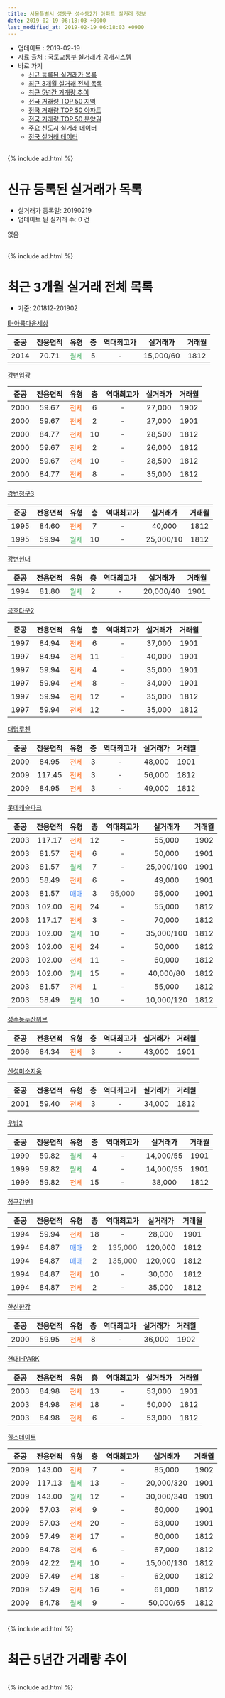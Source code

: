 ```yaml
---
title: 서울특별시 성동구 성수동2가 아파트 실거래 정보
date: 2019-02-19 06:18:03 +0900
last_modified_at: 2019-02-19 06:18:03 +0900
---
```


* 업데이트 : 2019-02-19
* 자료 출처 : [국토교통부 실거래가 공개시스템](http://rt.molit.go.kr)
* 바로 가기
    * [신규 등록된 실거래가 목록](#신규-등록된-실거래가-목록)
    * [최근 3개월 실거래 전체 목록](#최근-3개월-실거래-전체-목록)
    * [최근 5년간 거래량 추이](#최근-5년간-거래량-추이)
    * [전국 거래량 TOP 50 지역](https://ayogom.github.io/apt-trade-info/최근-3개월-전국에서-가장-거래가-많이-발생한-지역)
    * [전국 거래량 TOP 50 아파트](https://ayogom.github.io/apt-trade-info/최근-3개월-전국에서-가장-거래가-많이-발생한-아파트)
    * [전국 거래량 TOP 50 분양권](https://ayogom.github.io/apt-trade-info/최근-3개월-전국에서-가장-거래가-많이-발생한-분양권)
    * [주요 신도시 실거래 데이터](https://ayogom.github.io/apt-trade-info/주요-신도시)
    * [전국 실거래 데이터](https://ayogom.github.io/apt-trade-info/전국)
<br>
{% include ad.html %}
<br>

# 신규 등록된 실거래가 목록
* 실거래가 등록일: 20190219
* 업데이트 된 실거래 수: 0 건

없음

<br>
{% include ad.html %}
<br>

# 최근 3개월 실거래 전체 목록
* 기준: 201812-201902


[E-아름다운세상](https://search.naver.com/search.naver?query=%EC%84%9C%EC%9A%B8%ED%8A%B9%EB%B3%84%EC%8B%9C+%EC%84%B1%EB%8F%99%EA%B5%AC+%EC%84%B1%EC%88%98%EB%8F%992%EA%B0%80+E-%EC%95%84%EB%A6%84%EB%8B%A4%EC%9A%B4%EC%84%B8%EC%83%81)

|준공|전용면적|유형|층|역대최고가|실거래가|거래월|
|:---:|:---:|:---:|:---:|:---:|:---:|:---:|
|2014|70.71|<span style="color:#34a853">월세</span>|5|<span style="color:#444444">-</span>|15,000/60|1812|

[강변임광](https://search.naver.com/search.naver?query=%EC%84%9C%EC%9A%B8%ED%8A%B9%EB%B3%84%EC%8B%9C+%EC%84%B1%EB%8F%99%EA%B5%AC+%EC%84%B1%EC%88%98%EB%8F%992%EA%B0%80+%EA%B0%95%EB%B3%80%EC%9E%84%EA%B4%91)

|준공|전용면적|유형|층|역대최고가|실거래가|거래월|
|:---:|:---:|:---:|:---:|:---:|:---:|:---:|
|2000|59.67|<span style="color:#ff5a00">전세</span>|6|<span style="color:#444444">-</span>|27,000|1902|
|2000|59.67|<span style="color:#ff5a00">전세</span>|2|<span style="color:#444444">-</span>|27,000|1901|
|2000|84.77|<span style="color:#ff5a00">전세</span>|10|<span style="color:#444444">-</span>|28,500|1812|
|2000|59.67|<span style="color:#ff5a00">전세</span>|2|<span style="color:#444444">-</span>|26,000|1812|
|2000|59.67|<span style="color:#ff5a00">전세</span>|10|<span style="color:#444444">-</span>|28,500|1812|
|2000|84.77|<span style="color:#ff5a00">전세</span>|8|<span style="color:#444444">-</span>|35,000|1812|

[강변청구3](https://search.naver.com/search.naver?query=%EC%84%9C%EC%9A%B8%ED%8A%B9%EB%B3%84%EC%8B%9C+%EC%84%B1%EB%8F%99%EA%B5%AC+%EC%84%B1%EC%88%98%EB%8F%992%EA%B0%80+%EA%B0%95%EB%B3%80%EC%B2%AD%EA%B5%AC3)

|준공|전용면적|유형|층|역대최고가|실거래가|거래월|
|:---:|:---:|:---:|:---:|:---:|:---:|:---:|
|1995|84.60|<span style="color:#ff5a00">전세</span>|7|<span style="color:#444444">-</span>|40,000|1812|
|1995|59.94|<span style="color:#34a853">월세</span>|10|<span style="color:#444444">-</span>|25,000/10|1812|

[강변현대](https://search.naver.com/search.naver?query=%EC%84%9C%EC%9A%B8%ED%8A%B9%EB%B3%84%EC%8B%9C+%EC%84%B1%EB%8F%99%EA%B5%AC+%EC%84%B1%EC%88%98%EB%8F%992%EA%B0%80+%EA%B0%95%EB%B3%80%ED%98%84%EB%8C%80)

|준공|전용면적|유형|층|역대최고가|실거래가|거래월|
|:---:|:---:|:---:|:---:|:---:|:---:|:---:|
|1994|81.80|<span style="color:#34a853">월세</span>|2|<span style="color:#444444">-</span>|20,000/40|1901|

[금호타운2](https://search.naver.com/search.naver?query=%EC%84%9C%EC%9A%B8%ED%8A%B9%EB%B3%84%EC%8B%9C+%EC%84%B1%EB%8F%99%EA%B5%AC+%EC%84%B1%EC%88%98%EB%8F%992%EA%B0%80+%EA%B8%88%ED%98%B8%ED%83%80%EC%9A%B42)

|준공|전용면적|유형|층|역대최고가|실거래가|거래월|
|:---:|:---:|:---:|:---:|:---:|:---:|:---:|
|1997|84.94|<span style="color:#ff5a00">전세</span>|6|<span style="color:#444444">-</span>|37,000|1901|
|1997|84.94|<span style="color:#ff5a00">전세</span>|11|<span style="color:#444444">-</span>|40,000|1901|
|1997|59.94|<span style="color:#ff5a00">전세</span>|4|<span style="color:#444444">-</span>|35,000|1901|
|1997|59.94|<span style="color:#ff5a00">전세</span>|8|<span style="color:#444444">-</span>|34,000|1901|
|1997|59.94|<span style="color:#ff5a00">전세</span>|12|<span style="color:#444444">-</span>|35,000|1812|
|1997|59.94|<span style="color:#ff5a00">전세</span>|12|<span style="color:#444444">-</span>|35,000|1812|

[대명루첸](https://search.naver.com/search.naver?query=%EC%84%9C%EC%9A%B8%ED%8A%B9%EB%B3%84%EC%8B%9C+%EC%84%B1%EB%8F%99%EA%B5%AC+%EC%84%B1%EC%88%98%EB%8F%992%EA%B0%80+%EB%8C%80%EB%AA%85%EB%A3%A8%EC%B2%B8)

|준공|전용면적|유형|층|역대최고가|실거래가|거래월|
|:---:|:---:|:---:|:---:|:---:|:---:|:---:|
|2009|84.95|<span style="color:#ff5a00">전세</span>|3|<span style="color:#444444">-</span>|48,000|1901|
|2009|117.45|<span style="color:#ff5a00">전세</span>|3|<span style="color:#444444">-</span>|56,000|1812|
|2009|84.95|<span style="color:#ff5a00">전세</span>|3|<span style="color:#444444">-</span>|49,000|1812|

[롯데캐슬파크](https://search.naver.com/search.naver?query=%EC%84%9C%EC%9A%B8%ED%8A%B9%EB%B3%84%EC%8B%9C+%EC%84%B1%EB%8F%99%EA%B5%AC+%EC%84%B1%EC%88%98%EB%8F%992%EA%B0%80+%EB%A1%AF%EB%8D%B0%EC%BA%90%EC%8A%AC%ED%8C%8C%ED%81%AC)

|준공|전용면적|유형|층|역대최고가|실거래가|거래월|
|:---:|:---:|:---:|:---:|:---:|:---:|:---:|
|2003|117.17|<span style="color:#ff5a00">전세</span>|12|<span style="color:#444444">-</span>|55,000|1902|
|2003|81.57|<span style="color:#ff5a00">전세</span>|6|<span style="color:#444444">-</span>|50,000|1901|
|2003|81.57|<span style="color:#34a853">월세</span>|7|<span style="color:#444444">-</span>|25,000/100|1901|
|2003|58.49|<span style="color:#ff5a00">전세</span>|6|<span style="color:#444444">-</span>|49,000|1901|
|2003|81.57|<span style="color:#4285f3">매매</span>|3|<span style="color:#444444">95,000</span>|95,000|1901|
|2003|102.00|<span style="color:#ff5a00">전세</span>|24|<span style="color:#444444">-</span>|55,000|1812|
|2003|117.17|<span style="color:#ff5a00">전세</span>|3|<span style="color:#444444">-</span>|70,000|1812|
|2003|102.00|<span style="color:#34a853">월세</span>|10|<span style="color:#444444">-</span>|35,000/100|1812|
|2003|102.00|<span style="color:#ff5a00">전세</span>|24|<span style="color:#444444">-</span>|50,000|1812|
|2003|102.00|<span style="color:#ff5a00">전세</span>|11|<span style="color:#444444">-</span>|60,000|1812|
|2003|102.00|<span style="color:#34a853">월세</span>|15|<span style="color:#444444">-</span>|40,000/80|1812|
|2003|81.57|<span style="color:#ff5a00">전세</span>|1|<span style="color:#444444">-</span>|55,000|1812|
|2003|58.49|<span style="color:#34a853">월세</span>|10|<span style="color:#444444">-</span>|10,000/120|1812|

[성수동두산위브](https://search.naver.com/search.naver?query=%EC%84%9C%EC%9A%B8%ED%8A%B9%EB%B3%84%EC%8B%9C+%EC%84%B1%EB%8F%99%EA%B5%AC+%EC%84%B1%EC%88%98%EB%8F%992%EA%B0%80+%EC%84%B1%EC%88%98%EB%8F%99%EB%91%90%EC%82%B0%EC%9C%84%EB%B8%8C)

|준공|전용면적|유형|층|역대최고가|실거래가|거래월|
|:---:|:---:|:---:|:---:|:---:|:---:|:---:|
|2006|84.34|<span style="color:#ff5a00">전세</span>|3|<span style="color:#444444">-</span>|43,000|1901|

[신성미소지움](https://search.naver.com/search.naver?query=%EC%84%9C%EC%9A%B8%ED%8A%B9%EB%B3%84%EC%8B%9C+%EC%84%B1%EB%8F%99%EA%B5%AC+%EC%84%B1%EC%88%98%EB%8F%992%EA%B0%80+%EC%8B%A0%EC%84%B1%EB%AF%B8%EC%86%8C%EC%A7%80%EC%9B%80)

|준공|전용면적|유형|층|역대최고가|실거래가|거래월|
|:---:|:---:|:---:|:---:|:---:|:---:|:---:|
|2001|59.40|<span style="color:#ff5a00">전세</span>|3|<span style="color:#444444">-</span>|34,000|1812|

[우방2](https://search.naver.com/search.naver?query=%EC%84%9C%EC%9A%B8%ED%8A%B9%EB%B3%84%EC%8B%9C+%EC%84%B1%EB%8F%99%EA%B5%AC+%EC%84%B1%EC%88%98%EB%8F%992%EA%B0%80+%EC%9A%B0%EB%B0%A92)

|준공|전용면적|유형|층|역대최고가|실거래가|거래월|
|:---:|:---:|:---:|:---:|:---:|:---:|:---:|
|1999|59.82|<span style="color:#34a853">월세</span>|4|<span style="color:#444444">-</span>|14,000/55|1901|
|1999|59.82|<span style="color:#34a853">월세</span>|4|<span style="color:#444444">-</span>|14,000/55|1901|
|1999|59.82|<span style="color:#ff5a00">전세</span>|15|<span style="color:#444444">-</span>|38,000|1812|

[청구강변1](https://search.naver.com/search.naver?query=%EC%84%9C%EC%9A%B8%ED%8A%B9%EB%B3%84%EC%8B%9C+%EC%84%B1%EB%8F%99%EA%B5%AC+%EC%84%B1%EC%88%98%EB%8F%992%EA%B0%80+%EC%B2%AD%EA%B5%AC%EA%B0%95%EB%B3%801)

|준공|전용면적|유형|층|역대최고가|실거래가|거래월|
|:---:|:---:|:---:|:---:|:---:|:---:|:---:|
|1994|59.94|<span style="color:#ff5a00">전세</span>|18|<span style="color:#444444">-</span>|28,000|1901|
|1994|84.87|<span style="color:#4285f3">매매</span>|2|<span style="color:#444444">135,000</span>|120,000|1812|
|1994|84.87|<span style="color:#4285f3">매매</span>|2|<span style="color:#444444">135,000</span>|120,000|1812|
|1994|84.87|<span style="color:#ff5a00">전세</span>|10|<span style="color:#444444">-</span>|30,000|1812|
|1994|84.87|<span style="color:#ff5a00">전세</span>|2|<span style="color:#444444">-</span>|35,000|1812|


<script async src="//pagead2.googlesyndication.com/pagead/js/adsbygoogle.js"></script>
<!-- 기본 -->
<ins class="adsbygoogle"
     style="display:block"
     data-ad-client="ca-pub-2446590836940007"
     data-ad-slot="1659523306"
     data-ad-format="auto"
     data-full-width-responsive="true"></ins>
<script>
(adsbygoogle = window.adsbygoogle || []).push({});
</script>


[한신한강](https://search.naver.com/search.naver?query=%EC%84%9C%EC%9A%B8%ED%8A%B9%EB%B3%84%EC%8B%9C+%EC%84%B1%EB%8F%99%EA%B5%AC+%EC%84%B1%EC%88%98%EB%8F%992%EA%B0%80+%ED%95%9C%EC%8B%A0%ED%95%9C%EA%B0%95)

|준공|전용면적|유형|층|역대최고가|실거래가|거래월|
|:---:|:---:|:---:|:---:|:---:|:---:|:---:|
|2000|59.95|<span style="color:#ff5a00">전세</span>|8|<span style="color:#444444">-</span>|36,000|1902|

[현대I-PARK](https://search.naver.com/search.naver?query=%EC%84%9C%EC%9A%B8%ED%8A%B9%EB%B3%84%EC%8B%9C+%EC%84%B1%EB%8F%99%EA%B5%AC+%EC%84%B1%EC%88%98%EB%8F%992%EA%B0%80+%ED%98%84%EB%8C%80I-PARK)

|준공|전용면적|유형|층|역대최고가|실거래가|거래월|
|:---:|:---:|:---:|:---:|:---:|:---:|:---:|
|2003|84.98|<span style="color:#ff5a00">전세</span>|13|<span style="color:#444444">-</span>|53,000|1901|
|2003|84.98|<span style="color:#ff5a00">전세</span>|18|<span style="color:#444444">-</span>|50,000|1812|
|2003|84.98|<span style="color:#ff5a00">전세</span>|6|<span style="color:#444444">-</span>|53,000|1812|

[힐스테이트](https://search.naver.com/search.naver?query=%EC%84%9C%EC%9A%B8%ED%8A%B9%EB%B3%84%EC%8B%9C+%EC%84%B1%EB%8F%99%EA%B5%AC+%EC%84%B1%EC%88%98%EB%8F%992%EA%B0%80+%ED%9E%90%EC%8A%A4%ED%85%8C%EC%9D%B4%ED%8A%B8)

|준공|전용면적|유형|층|역대최고가|실거래가|거래월|
|:---:|:---:|:---:|:---:|:---:|:---:|:---:|
|2009|143.00|<span style="color:#ff5a00">전세</span>|7|<span style="color:#444444">-</span>|85,000|1902|
|2009|117.13|<span style="color:#34a853">월세</span>|13|<span style="color:#444444">-</span>|20,000/320|1901|
|2009|143.00|<span style="color:#34a853">월세</span>|12|<span style="color:#444444">-</span>|30,000/340|1901|
|2009|57.03|<span style="color:#ff5a00">전세</span>|9|<span style="color:#444444">-</span>|60,000|1901|
|2009|57.03|<span style="color:#ff5a00">전세</span>|20|<span style="color:#444444">-</span>|63,000|1901|
|2009|57.49|<span style="color:#ff5a00">전세</span>|17|<span style="color:#444444">-</span>|60,000|1812|
|2009|84.78|<span style="color:#ff5a00">전세</span>|6|<span style="color:#444444">-</span>|67,000|1812|
|2009|42.22|<span style="color:#34a853">월세</span>|10|<span style="color:#444444">-</span>|15,000/130|1812|
|2009|57.49|<span style="color:#ff5a00">전세</span>|18|<span style="color:#444444">-</span>|62,000|1812|
|2009|57.49|<span style="color:#ff5a00">전세</span>|16|<span style="color:#444444">-</span>|61,000|1812|
|2009|84.78|<span style="color:#34a853">월세</span>|9|<span style="color:#444444">-</span>|50,000/65|1812|


<br>
{% include ad.html %}
<br>

# 최근 5년간 거래량 추이


<div style="width:100%;">
    <canvas id="deal_progress" height="200"></canvas>
</div>

<script>
new Chart(document.getElementById("deal_progress"), {
    type: 'line',
    data: {
        labels: ['201402','201403','201404','201405','201406','201407','201408','201409','201410','201411','201412','201501','201502','201503','201504','201505','201506','201507','201508','201509','201510','201511','201512','201601','201602','201603','201604','201605','201606','201607','201608','201609','201610','201611','201612','201701','201702','201703','201704','201705','201706','201707','201708','201709','201710','201711','201712','201801','201802','201803','201804','201805','201806','201807','201808','201809','201810','201811','201812','201901','201902'],
        datasets: [{
            label: '매매',
            pointRadius: 1,
            data: [20, 14, 12, 16, 13, 15, 23, 27, 21, 15, 15, 30, 24, 51, 30, 17, 25, 29, 35, 23, 29, 13, 15, 17, 15, 25, 25, 34, 41, 31, 27, 27, 33, 11, 18, 13, 13, 23, 58, 65, 41, 38, 10, 13, 12, 30, 18, 30, 24, 15, 7, 6, 9, 11, 28, 11, 1, 11, 2, 1, 0],
            borderColor: "rgba(255, 201, 14, 1)",
            backgroundColor: "rgba(255, 201, 14, 0.5)",
            fill: false,
            lineTension: 0
        },{
            label: '전월세',
            pointRadius: 1,
            data: [47, 62, 33, 38, 22, 45, 50, 28, 37, 37, 40, 44, 55, 60, 37, 31, 41, 29, 40, 32, 42, 29, 30, 29, 40, 38, 38, 23, 23, 33, 52, 32, 31, 35, 37, 34, 51, 34, 38, 38, 34, 28, 47, 45, 40, 35, 30, 37, 25, 42, 37, 26, 39, 32, 34, 34, 34, 27, 31, 19, 4],
            borderColor: "rgba(0, 141, 185, 1)",
            backgroundColor: "rgba(0, 141, 185, 0.5)",
            fill: false,
            lineTension: 0
        }
        ]
    },
    options: {
        responsive: true,
        title: {
            display: false
        },
        tooltips: {
            mode: 'index',
            intersect: false
        },
        hover: {
            mode: 'nearest',
            intersect: true
        },
        scales: {
            xAxes: [{
                display: true,
                scaleLabel: {
                    display: true,
                    labelString: '년/월'
                }
            }],
            yAxes: [{
                display: true,
                ticks: {
                    suggestedMin: 0,
                },
                scaleLabel: {
                    display: true,
                    labelString: '실거래 수'
                }
            }]
        }
    }
});

</script>


<br>
{% include ad.html %}
<br>

